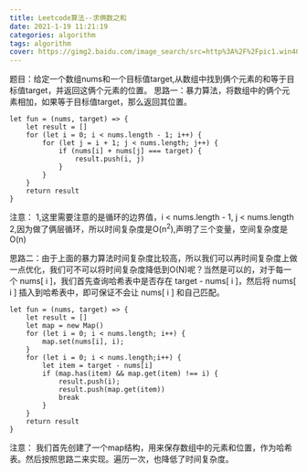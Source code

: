 ```yaml
---
title: Leetcode算法--求俩数之和
date: 2021-1-19 11:21:19
categories: algorithm
tags: algorithm
cover: https://gimg2.baidu.com/image_search/src=http%3A%2F%2Fpic1.win4000.com%2Fwallpaper%2F0%2F53241e3b69202.jpg&refer=http%3A%2F%2Fpic1.win4000.com&app=2002&size=f9999,10000&q=a80&n=0&g=0n&fmt=jpeg?sec=1613615359&t=e6a16dfb10135b01247db1572fe9873f
---
```

题目：给定一个数组nums和一个目标值target,从数组中找到俩个元素的和等于目标值target，并返回这俩个元素的位置。
思路一：暴力算法，将数组中的俩个元素相加，如果等于目标值target，那么返回其位置。
```
let fun = (nums, target) => {
    let result = []
    for (let i = 0; i < nums.length - 1; i++) {
        for (let j = i + 1; j < nums.length; j++) {
            if (nums[i] + nums[j] === target) {
                result.push(i, j)
            }
        }
    }
    return result
}
```
注意：
1,这里需要注意的是循环的边界值，i < nums.length - 1, j < nums.length
2,因为做了俩层循环，所以时间复杂度是O(n<sup>2</sup>),声明了三个变量，空间复杂度是O(n)

思路二：由于上面的暴力算法时间复杂度比较高，所以我们可以再时间复杂度上做一点优化，我们可不可以将时间复杂度降低到O(N)呢？当然是可以的，对于每一个 nums[ i ]，我们首先查询哈希表中是否存在 target - nums[ i ]，然后将 nums[ i ] 插入到哈希表中，即可保证不会让 nums[ i ] 和自己匹配。
```
let fun = (nums, target) => {
    let result = []
    let map = new Map()
    for (let i = 0; i < nums.length; i++) {
        map.set(nums[i], i);
    }
    for (let i = 0; i < nums.length;i++) {
        let item = target - nums[i]
        if (map.has(item) && map.get(item) !== i) {
            result.push(i);
            result.push(map.get(item))
            break
        }
    }
    return result
}
```
注意：
我们首先创建了一个map结构，用来保存数组中的元素和位置，作为哈希表。然后按照思路二来实现。遍历一次，也降低了时间复杂度。

    
